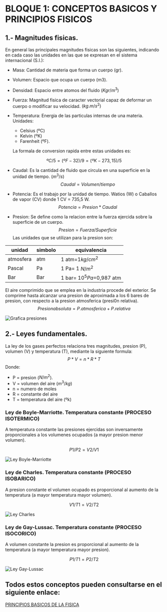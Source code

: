 # BLOQUE 1: CONCEPTOS BASICOS Y PRINCIPIOS FISICOS
## 1.- Magnitudes fisicas.

En general las principales magnitudes fisicas son las siguientes, indicando en cada caso las unidades en las que se expresan en el sistema internacional (S.I.):

* Masa: Cantidad de materia que forma un cuerpo (gr). 
* Volumen: Espacio que ocupa un cuerpo (m3).
* Densidad: Espacio entre atomos del fluido $(Kgr/ m^3)$
* Fuerza: Magnitud fisica de caracter vectorial capaz de deformar un cuerpo o modificar su velocidad. $(kg.m/s^2)$
* Temperatura: Energia de las particulas internas de una materia. Unidades: 
  * Celsius (ºC)
  * Kelvin (ºK) 
  * Farenheit (ºF). 
  
  La formala de conversion rapida entre estas unidades es:

$$ºC / 5 = (ºF - 32) / 9 = (ºK - 273,15) / 5$$

* Caudal: Es la cantidad de fluido que circula en una superficie en la unidad de tiempo. $(m^3/s)$
$$Caudal = Volumen / tiempo$$
* Potencia: Es el trabajo por la unidad de tiempo. Watios (W) o Caballos de vapor (CV) donde 1 CV = 735,5 W.
$$Potencia = Presion * Caudal$$

* Presion: Se define como la relacion entre la fuerza ejercida sobre la superficie de un cuerpo.
$$Presion = Fuerza / Superficie$$
  Las unidades que se utilizan para la presion son:

|unidad   | simbolo |equivalencia     |
|---------|---------|-----------------|
|atmosfera|atm      |1 atm=$1 kg/cm^2$|
|Pascal   |Pa       |1 Pa= 1 $N/m^2$  |
|Bar      |Bar      |1 bar= $10^5 Pa$=0,987 atm|


El aire comprimido que se emplea en la industria procede del exterior. Se comprime hasta alcanzar una presion de aproximada a los 6 bares de presion, con respecto a la presion atmosferica (presi0n relativa).
$$Presion absoluta = P. atmosferica + P. relativa$$


![Grafica presiones](https://herterinstruments.es/wp-content/uploads/Presion-relativa-vs-presion-absoluta.jpg)


## 2.- Leyes fundamentales.
La ley de los gases perfectos relaciona tres magnitudes, presion (P), volumen (V) y temperatura (T), mediante la siguiente formula:
$$P * V =n * R * T$$
Donde:
* P = presion ($N/m^2$).
* V = volumen del aire ($m^3/kg$)
* n = numero de moles
* R = constante del aire
* T = temperatura del aire (ºk)

###	Ley de Boyle-Marriotte. Temperatura constante (PROCESO ISOTERMICO)
A temperatura constante las presiones ejercidas son inversamente proporcionales a los volumenes ocupados (a mayor presion menor volumen).

$$P1 / P2 = V2 /V1$$

![Ley Boyle-Marriotte](https://www.fisimat.com.mx/wp-content/uploads/2014/06/mariotte.jpg
)

### Ley de Charles. Temperatura constante (PROCESO ISOBARICO)
A presion constante el volumen ocupado es proporcional al aumento de la temperatura (a mayor temperatura mayor volumen).

$$V1/T1=V2/T2$$

![Ley Charles](https://cdn-0.energia-nuclear.net/uploads/cms/fisica/lleis-dels-gasos/llei-de-charles.webp?ezimgfmt=rs:350x350/rscb2/ng:webp/ngcb2)

### Ley de Gay-Lussac. Temperatura constante (PROCESO ISOCORICO)
A volumen constante la presion es proporcional al aumento de la temperatura (a mayor temperatura mayor presion).

$$P1/T1=P2/T2$$

![Ley Gay-Lussac](https://es-static.z-dn.net/files/d5a/ecc593aba292aa3508c26724d380793a.png)

## Todos estos conceptos pueden consultarse en el siguiente enlace:
[PRINCIPIOS BASICOS DE LA FISICA](https://www.monografias.com/trabajos55/leyes-de-fisica/leyes-de-fisica) 